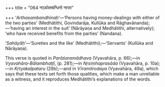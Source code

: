 +++
title = "064 नाऽर्थसम्बन्धिनो नाप्ता"

+++
‘*Arthasambandhinaḥ*’—‘Persons having money-dealings with either of the
two parties’ (Medhātithi, Govindarāja, Kullūka and
Rāghavānanda);—‘having an interest in the suit’ (Nārāyaṇa and
Medhātithi, alternatively); ‘who have received benefits from the
parties’ (Nandana).

‘*Sahāyāḥ*’—‘Sureties and the like’ (Medhātithi);—‘Servants’ (Kullūka
and Nārāyaṇa).

This verse is quoted in *Parāśaramādhava* (Vyavahāra, p. 66);—in
*Vyavahāra-Bālambhaṭṭī*, (p. 281);—in *Nṛsiṃhaprasāda* (Vyavahāra, p.
10a);—in *Kṛtyakalpataru* (29b);—and in *Vīramitrodaya* (Vyavahāra,
49a), which says that these texts set forth those qualities, which make
a man unreliable as a witness, and it reproduces Medhātithi’s
explanations of the words.


